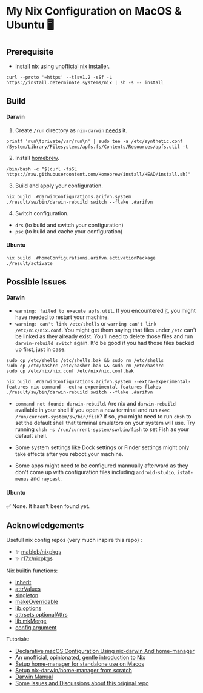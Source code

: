 # My Nix Configuration on MacOS & Ubuntu 🖥️

## Prerequisite

- Install nix using [unofficial nix installer](https://zero-to-nix.com/).

```console
curl --proto '=https' --tlsv1.2 -sSf -L https://install.determinate.systems/nix | sh -s -- install
```

## Build

#### Darwin

1. Create `/run` directory as `nix-darwin` [needs](https://github.com/LnL7/nix-darwin#Manual-install) it.

```console
printf 'run\tprivate/var/run\n' | sudo tee -a /etc/synthetic.conf
/System/Library/Filesystems/apfs.fs/Contents/Resources/apfs.util -t
```

2. Install [homebrew](https://brew.sh/).

```console
/bin/bash -c "$(curl -fsSL https://raw.githubusercontent.com/Homebrew/install/HEAD/install.sh)"
```

3. Build and apply your configuration.

```console
nix build .#darwinConfigurations.arifvn.system
./result/sw/bin/darwin-rebuild switch --flake .#arifvn
```

4. Switch configuration.

- `drs` (to build and switch your configuration)
- `psc` (to build and cache your configuration)

#### Ubuntu

```console
nix build .#homeConfigurations.arifvn.activationPackage
./result/activate
```

## Possible Issues

#### Darwin

- `warning: failed to execute apfs.util`. If you encountered [it](https://github.com/LnL7/nix-darwin/issues/401), you might have needed to restart your machine.
- `warning: can't link /etc/shells` or `warning can't link /etc/nix/nix.conf`. You might get them saying that files under `/etc` can't be linked as they already exist. You'll need to delete those files and run `darwin-rebuild switch` again. It'd be good if you had those files backed up first, just in case.

```console
sudo cp /etc/shells /etc/shells.bak && sudo rm /etc/shells
sudo cp /etc/bashrc /etc/bashrc.bak && sudo rm /etc/bashrc
sudo cp /etc/nix/nix.conf /etc/nix/nix.conf.bak

nix build .#darwinConfigurations.arifvn.system --extra-experimental-features nix-command --extra-experimental-features flakes
./result/sw/bin/darwin-rebuild switch --flake .#arifvn
```

- `command not found: darwin-rebuild`. Are nix and `darwin-rebuild` available in your shell if you open a new terminal and run `exec /run/current-system/sw/bin/fish`? If so, you might need to run `chsh` to set the default shell that terminal emulators on your system will use. Try running `chsh -s /run/current-system/sw/bin/fish` to set Fish as your default shell.

- Some system settings like Dock settings or Finder settings might only take effects after you reboot your machine.

- Some apps might need to be configured mannually afterward as they don't come up with configuration files including `android-studio`, `istat-menus` and `raycast`.

#### Ubuntu

✅ None. It hasn't been found yet.

## Acknowledgements

Usefull nix config repos (very much inspire this repo) :

- ✨ [mablob/nixpkgs](https://github.com/malob/nixpkgs)
- ✨ [r17x/nixpkgs](https://github.com/r17x/nixpkgs)

Nix builtin functions:

- [inherit](https://nixos.org/manual/nix/stable/language/constructs.html)
- [attrValues](https://ryantm.github.io/nixpkgs/functions/library/attrsets/#function-library-lib.attrsets.attrValues)
- [singleton](https://ryantm.github.io/nixpkgs/functions/library/lists/)
- [makeOverridable](https://ryantm.github.io/nixpkgs/using/overrides/)
- [lib.options](https://github.com/NixOS/nixpkgs/blob/master/lib/options.nix)
- [attrsets.optionalAttrs](https://ryantm.github.io/nixpkgs/functions/library/attrsets/#function-library-lib.attrsets.optionalAttrs)
- [lib.mkMerge](https://github.com/nix-community/home-manager/issues/414)
- [config argument](https://nixos.wiki/wiki/NixOS:config_argument)

Tutorials:

- [Declarative macOS Configuration Using nix-darwin And home-manager](https://xyno.space/post/nix-darwin-introduction)
- [An unofficial, opinionated, gentle introduction to Nix](https://zero-to-nix.com/)
- [Setup home-manager for standalone use on Macos](https://gist.github.com/bsag/552a68a198df04ddbc9ddb7b16b170bf)
- [Setup nix-darwin/home-manager from scratch](https://gist.github.com/jmatsushita/5c50ef14b4b96cb24ae5268dab613050)
- [Darwin Manual](https://daiderd.com/nix-darwin/manual/index.html#sec-options)
- [Some Issues and Discussions about this original repo](https://github.com/malob/nixpkgs/discussions/6)
